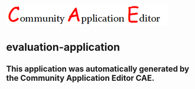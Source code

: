 ![CAE](https://github.com/patricia-cae/application-116/blob/master/img/logo.png)  

evaluation-application
===================


This application was automatically generated by the Community Application Editor CAE.  
---------------
